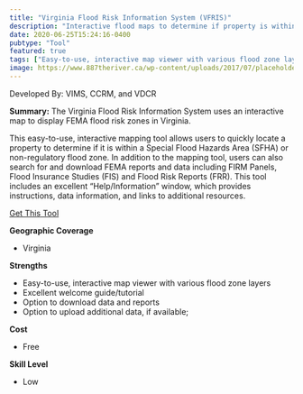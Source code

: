 ```yaml
---
title: "Virginia Flood Risk Information System (VFRIS)"
description: "Interactive flood maps to determine if property is within a FEMA flood risk zone."
date: 2020-06-25T15:24:16-0400
pubtype: "Tool"
featured: true
tags: ["Easy-to-use, interactive map viewer with various flood zone layers", "Excellent welcome guide/tutorial", "Option to download data and reports", "Option to upload additional data, if available;"]
image: https://www.887theriver.ca/wp-content/uploads/2017/07/placeholder.jpg
---
```

Developed By: VIMS, CCRM, and VDCR

**Summary:** The Virginia Flood Risk Information System uses an interactive map to display FEMA flood risk zones in Virginia. 

This easy-to-use, interactive mapping tool allows users to quickly locate a property to determine if it is within a Special Flood Hazards Area (SFHA) or non-regulatory flood zone. In addition to the mapping tool, users can also search for and download FEMA reports and data including FIRM Panels, Flood Insurance Studies (FIS) and Flood Risk Reports (FRR). This tool includes an excellent “Help/Information” window, which provides instructions, data information, and links to additional resources.

<a href="http://cmap2.vims.edu/VaFloodRisk/vfris2.html" target="_blank">Get This Tool</a>

__**Geographic Coverage**__
-  Virginia

__**Strengths**__
-  Easy-to-use, interactive map viewer with various flood zone layers
-   Excellent welcome guide/tutorial
-   Option to download data and reports
-   Option to upload additional data, if available;

__**Cost**__
- Free

__**Skill Level**__
- Low
